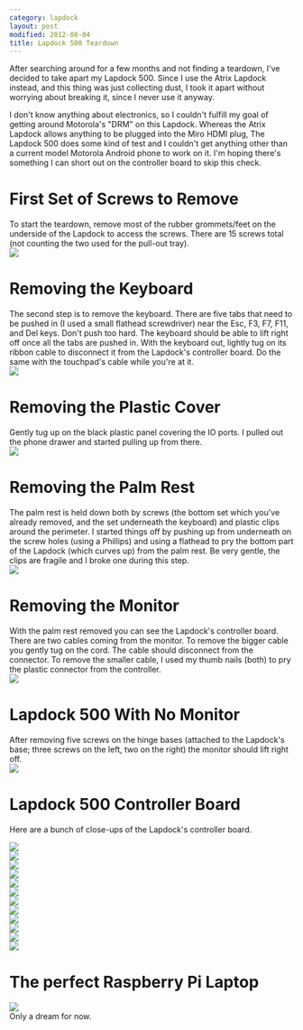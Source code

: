```yaml
---
category: lapdock
layout: post
modified: 2012-08-04
title: Lapdock 500 Teardown
---
```


After searching around for a few months and not finding a teardown, I've decided to take apart my Lapdock 500. Since I
use the Atrix Lapdock instead, and this thing was just collecting dust, I took it apart without worrying about breaking
it, since I never use it anyway.

I don't know anything about electronics, so I couldn't fulfill my goal of getting around Motorola's "DRM" on this
Lapdock. Whereas the Atrix Lapdock allows anything to be plugged into the Miro HDMI plug, The Lapdock 500 does some
kind of test and I couldn't get anything other than a current model Motorola Android phone to work on it. I'm hoping
there's something I can short out on the controller board to skip this check.

# First Set of Screws to Remove

<div class="row">
    <div class="col-xs-12 col-sm-6 col-lg-8">
        To start the teardown, remove most of the rubber grommets/feet on the underside of the Lapdock to access the
        screws. There are 15 screws total (not counting the two used for the pull-out tray).
    </div>
    <div class="col-xs-12 col-sm-6 col-lg-4">
        <a href="http://imgur.com/on1EG" target="_blank">
            <img src="http://i.imgur.com/on1EGm.jpg" class="img-responsive thumbnail">
        </a>
    </div>
</div>

# Removing the Keyboard

<div class="row">
    <div class="col-xs-12 col-sm-6 col-lg-8">
        The second step is to remove the keyboard. There are five tabs that need to be pushed in (I used a small
        flathead screwdriver) near the Esc, F3, F7, F11, and Del keys. Don't push too hard. The keyboard should be able
        to lift right off once all the tabs are pushed in. With the keyboard out, lightly tug on its ribbon cable to
        disconnect it from the Lapdock's controller board. Do the same with the touchpad's cable while you're at it.
    </div>
    <div class="col-xs-12 col-sm-6 col-lg-4">
        <a href="http://imgur.com/4zK6V" target="_blank">
            <img src="http://i.imgur.com/4zK6Vm.jpg" class="img-responsive thumbnail">
        </a>
    </div>
</div>

# Removing the Plastic Cover

<div class="row">
    <div class="col-xs-12 col-sm-6 col-lg-8">
        Gently tug up on the black plastic panel covering the IO ports. I pulled out the phone drawer and started
        pulling up from there.
    </div>
    <div class="col-xs-12 col-sm-6 col-lg-4">
        <a href="http://imgur.com/nH3Vw" target="_blank">
            <img src="http://i.imgur.com/nH3Vwm.jpg" class="img-responsive thumbnail">
        </a>
    </div>
</div>

# Removing the Palm Rest

<div class="row">
    <div class="col-xs-12 col-sm-6 col-lg-8">
        The palm rest is held down both by screws (the bottom set which you've already removed, and the set underneath
        the keyboard) and plastic clips around the perimeter. I started things off by pushing up from underneath on the
        screw holes (using a Phillips) and using a flathead to pry the bottom part of the Lapdock (which curves up)
        from the palm rest. Be very gentle, the clips are fragile and I broke one during this step.
    </div>
    <div class="col-xs-12 col-sm-6 col-lg-4">
        <a href="http://imgur.com/qVXHC" target="_blank">
            <img src="http://i.imgur.com/qVXHCm.jpg" class="img-responsive thumbnail">
        </a>
    </div>
</div>

# Removing the Monitor

<div class="row">
    <div class="col-xs-12 col-sm-6 col-lg-8">
        With the palm rest removed you can see the Lapdock's controller board. There are two cables coming from the
        monitor. To remove the bigger cable you gently tug on the cord. The cable should disconnect from the connector.
        To remove the smaller cable, I used my thumb nails (both) to pry the plastic connector from the controller.
    </div>
    <div class="col-xs-12 col-sm-6 col-lg-4">
        <a href="http://imgur.com/VxcB7" target="_blank">
            <img src="http://i.imgur.com/VxcB7m.jpg" class="img-responsive thumbnail">
        </a>
    </div>
</div>

# Lapdock 500 With No Monitor

<div class="row">
    <div class="col-xs-12 col-sm-6 col-lg-8">
        After removing five screws on the hinge bases (attached to the Lapdock's base; three screws on the left, two on
        the right) the monitor should lift right off.
    </div>
    <div class="col-xs-12 col-sm-6 col-lg-4">
        <a href="http://imgur.com/bcGIk" target="_blank">
            <img src="http://i.imgur.com/bcGIkm.jpg" class="img-responsive thumbnail">
        </a>
    </div>
</div>

# Lapdock 500 Controller Board

Here are a bunch of close-ups of the Lapdock's controller board.

<div class="row">
    <div class="col-xs-12 col-sm-6 col-lg-2">
        <a href="http://imgur.com/GnLRF" target="_blank">
            <img src="http://i.imgur.com/GnLRFm.jpg" class="img-responsive thumbnail">
        </a>
    </div>
    <div class="col-xs-12 col-sm-6 col-lg-2">
        <a href="http://imgur.com/UOARn" target="_blank">
            <img src="http://i.imgur.com/UOARnm.jpg" class="img-responsive thumbnail">
        </a>
    </div>
    <div class="col-xs-12 col-sm-6 col-lg-2">
        <a href="http://imgur.com/9AxyU" target="_blank">
            <img src="http://i.imgur.com/9AxyUm.jpg" class="img-responsive thumbnail">
        </a>
    </div>
    <div class="col-xs-12 col-sm-6 col-lg-2">
        <a href="http://imgur.com/knTzK" target="_blank">
            <img src="http://i.imgur.com/knTzKm.jpg" class="img-responsive thumbnail">
        </a>
    </div>
    <div class="col-xs-12 col-sm-6 col-lg-2">
        <a href="http://imgur.com/mx9AW" target="_blank">
            <img src="http://i.imgur.com/mx9AWm.jpg" class="img-responsive thumbnail">
        </a>
    </div>
    <div class="col-xs-12 col-sm-6 col-lg-2">
        <a href="http://imgur.com/S6zx9" target="_blank">
            <img src="http://i.imgur.com/S6zx9m.jpg" class="img-responsive thumbnail">
        </a>
    </div>
</div>
<div class="row">
    <div class="col-xs-12 col-sm-6 col-lg-2">
        <a href="http://imgur.com/2PbFf" target="_blank">
            <img src="http://i.imgur.com/2PbFfm.jpg" class="img-responsive thumbnail">
        </a>
    </div>
    <div class="col-xs-12 col-sm-6 col-lg-2">
        <a href="http://imgur.com/WNuEX" target="_blank">
            <img src="http://i.imgur.com/WNuEXm.jpg" class="img-responsive thumbnail">
        </a>
    </div>
    <div class="col-xs-12 col-sm-6 col-lg-2">
        <a href="http://imgur.com/HD108" target="_blank">
            <img src="http://i.imgur.com/HD108m.jpg" class="img-responsive thumbnail">
        </a>
    </div>
    <div class="col-xs-12 col-sm-6 col-lg-2">
        <a href="http://imgur.com/R5mq1" target="_blank">
            <img src="http://i.imgur.com/R5mq1m.jpg" class="img-responsive thumbnail">
        </a>
    </div>
    <div class="col-xs-12 col-sm-6 col-lg-2">
        <a href="http://imgur.com/pphBk" target="_blank">
            <img src="http://i.imgur.com/pphBkm.jpg" class="img-responsive thumbnail">
        </a>
    </div>
    <div class="col-xs-12 col-sm-6 col-lg-2">
        <a href="http://imgur.com/uW0oK" target="_blank">
            <img src="http://i.imgur.com/uW0oKm.jpg" class="img-responsive thumbnail">
        </a>
    </div>
</div>

# The perfect Raspberry Pi Laptop

<div class="row">
    <div class="col-xs-12">
        <div class="thumbnail">
            <a href="http://imgur.com/n3Yv0" target="_blank">
                <img src="http://i.imgur.com/n3Yv0h.jpg" class="img-responsive img-thumbnail">
            </a>
            <div class="caption">Only a dream for now.</div>
        </div>
    </div>
</div>
